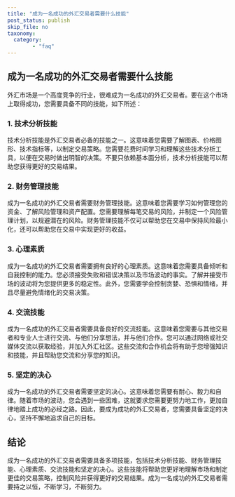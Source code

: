 ```yaml
---
title: "成为一名成功的外汇交易者需要什么技能"
post_status: publish
skip_file: no
taxonomy:
  category:
        - "faq"
---
```


## 成为一名成功的外汇交易者需要什么技能

外汇市场是一个高度竞争的行业，很难成为一名成功的外汇交易者。要在这个市场上取得成功，您需要具备不同的技能，如下所述：

### 1\. 技术分析技能

技术分析技能是外汇交易者必备的技能之一。这意味着您需要了解图表、价格图形、技术指标等，以制定交易策略。您需要花费时间学习和理解这些技术分析工具，以便在交易时做出明智的决策。不要只依赖基本面分析，技术分析技能可以帮助您获得更好的交易结果。

### 2\. 财务管理技能

成为一名成功的外汇交易者需要财务管理技能。这意味着您需要学习如何管理您的资金、了解风险管理和资产配置。您需要理解每笔交易的风险，并制定一个风险管理计划，以规避潜在的风险。财务管理技能不仅可以帮助您在交易中保持风险最小化，还可以帮助您在交易中实现更好的收益。

### 3\. 心理素质

成为一名成功的外汇交易者需要拥有良好的心理素质。这意味着您需要具备倾听和自我控制的能力。您必须接受失败和错误决策以及市场波动的事实。了解并接受市场的波动将为您提供更多的稳定性。此外，您需要学会控制贪婪、恐惧和情绪，并且尽量避免情绪化的交易决策。

### 4\. 交流技能

成为一名成功的外汇交易者需要具备良好的交流技能。这意味着您需要与其他交易者和专业人士进行交流、与他们分享想法，并与他们合作。您可以通过网络或社交媒体交流以获取经验，并加入外汇社区。这些交流和合作机会将有助于您增强知识和技能，并且帮助您交流和分享您的知识。

### 5\. 坚定的决心

成为一名成功的外汇交易者需要坚定的决心。这意味着您需要有耐心、毅力和自律。随着市场的波动，您会遇到一些困难，这就要求您需要更努力地工作，更加自律地踏上成功的必经之路。因此，要成为成功的外汇交易者，您需要具备坚定的决心，坚持不懈地追求自己的目标。

## 结论

成为一名成功的外汇交易者需要具备多项技能，包括技术分析技能、财务管理技能、心理素质、交流技能和坚定的决心。这些技能将帮助您更好地理解市场和制定更佳的交易策略，控制风险并获得更好的交易结果。成为一名成功的外汇交易者需要持之以恒，不断学习，不断努力。
